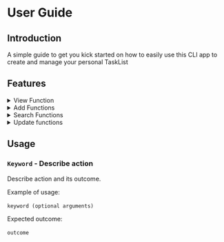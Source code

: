 # User Guide 

## Introduction
A simple guide to get you kick started on how to easily use this CLI app to create and manage your personal TaskList
## Features 

<details>
<summary>
View Function
</summary>

## `list`
<br>

**Command to view tasks**
<br>

* Type in `list`
* List of all tasks currently contained in tasklist will be shown
<br>
<br>

![list](./Images/list.png)
<hr>
</details>
<details>
<summary>
Add Functions
</summary>
<br>

**Here are the commands to add different types of tasks into your tasklist**  
<br>
<details>
<summary>Add Todo</summary>

## `todo`
<br>

* Type `todo` followed by a space and then type in the 'todo' you wish to add into your list
<br>
<br>

![Todo](./Images/todo.png)
</details>

<details>
<summary>Add deadline</summary>

## `deadline`
<br>

* Type `deadline` followed by description of deadline, then followed by  `/by` followed by a space and then type the rest of the description
* Input date via `YYYY-MM-DD` format and time in `HH:MM` format if you wish to add date and time
<br>
<br>

![Deadline](./Images/deadline.png)
</details>
<details>
<summary>Add event</summary>

## `event`
<br>

* Type `event` followed by description of event, then followed by `/at` followed by a space and then type in the rest of the description
<br>
* Input date via `YYYY-MM-DD` format and time in `HH:MM` format if you wish to add date and time
<br>
<br>

![Event](./Images/event.png)
</details>
<hr>
</details>

<details>
<summary>
Search Functions
</summary>
<br>

**Here are the commands to search for tasks via description, time or date**  
<br>
<details>
<summary>
Search Via Description
</summary>

## `find`
<br>

* Type in `find` and then the description that you want to search for in the tasklist
* Return you tasks which contains the description you searched for
<br>
<br> 

![find](./Images/find.png)
</details>
<details>
<summary>
Search Via Time
</summary>

## `time`
<br>

* Type in `time` followed by the time that you wish to search for in `HH:MM` format
* Returns you the tasks which take place at the time you searched for
<br>
<br>

![time](./Images/time.png)
</details>
<details>
<summary>
Search Via Date
</summary>

## `schedule`
<br>

* Type in `schedule` followed by date that you wish to search for in `YYYY-MM-DD` format
* Returns you the tasks which take place on the date you searched for
<br>
<br> 

![schedule](./Images/schedule.png)
</details>
<hr>
</details>

<details>
<summary>
Update functions
</summary>
<br>

**Commands to edit tasklist**
<br>
<br>
<details>
<summary>
Change Task Status
</summary>

## `done`
<br>

* Type in `done` followed by task number which you wish to mark as done
* Status icon of task will be changed
<br>
<br>

![done](./Images/done.png)
</details>
<details>
<summary>
Delete Task
</summary>

## `delete`
<br>

* Type in `delete` followed by task number of task you wish to remove from tasklist
* Task with corresponding number entered will be removed
<br>
<br>

![delete](./Images/delete.png)
</details>
</details>

## Usage

### `Keyword` - Describe action

Describe action and its outcome.

Example of usage: 

`keyword (optional arguments)`

Expected outcome:

`outcome`
